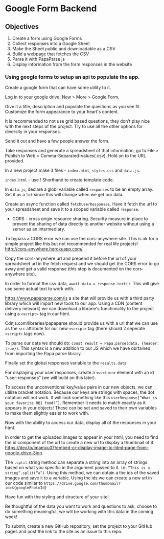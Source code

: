 # Google Form Backend

## Objectives

1. Create a form using Google Forms
2. Collect responses into a Google Sheet
3. Make the Sheet public and downloadable as a CSV
4. Build a webpage that fetches the CSV
5. Parse it with PapaParse js
6. Display information from the form responses in the website


### Using google forms to setup an api to populate the app.

Create a google form that can have some utility to it.

Log in to your google drive. New > More > Google Form.

Give it a title, description and populate the questions as you see fit. Customize the form appearance to your heart's content.

It is recommended to not use grid based questions, they don’t play nice with the next steps of the project. Try to use all the other options for diversity in your responses.

Send it out and have a few people answer the form.

Take responses and generate a spreadsheet of that information, go to File > Publish to Web > Comma-Separated-values(.csv). Hold on to the URL provided.

In a new project make 3 files - `index.html`, `styles.css` and `data.js`.

`index.html` - use ! Shorthand to create template code.

In `data.js`, declare a globl variable called `responses` to be an empty array. Set it as a `let` since this will change when we get our data.

Create an async function called `fetchUserResponses`. Have it fetch the url to your spreadsheet and save it to a scoped variable called `response`. 

- CORS - cross origin resource sharing. Security measure in place to prevent the sharing of data directly to another website without using a server as an intermediary.

To bypass a CORS error we can use the cors-anywhere site. This is ok for a simple project like this but not recommended for real life projects! 
http://cors-anywhere.herokuapp.com/

Copy the cors-anywhere url and prepend it before the url of your spreadsheet url in the fetch request and we should get the CORS error to go away and get a valid response (this step is documented on the cors-anywhere site).

In order to format the csv data, `await data = response.text()`. This will give use some actual text to work with.

https://www.papaparse.com/is a site that will provide us with a third party library which will import new tools to our app. Using a CDN (content delivery network) we can download a librarie's functionality to the project using a `<script>` tag in our html.

Cdnjs.com/libraries/papaparse should provide us with a url that we can use as the `src` attribute for our new `<script>` tag (there should 2 seperate `<script>` tags now).

To parse our data we should do: `const result = Papa.parse(data, {header: true})`. This syntax is a new addition to our JS which we have obrtained from importing the Papa parse library.

Finally set the global responses variable to the `results.data`

For displaying your user responses, create a `<section>` element with an id “user-responses” (we will build on this later).

To access the unconventional key/value pairs in our new objects, we can utilize bracket notation. Because our keys are strings with spaces, the dot notation will not work. It will look something like this `userResponse[“What is your favorite RBI food?”]`. Remember it needs to match exactly as it appears in your objects! These can be set and saved to their own variables to make them slightly easier to work with.

Now with the ability to access our data, display all of the responses in your html.

In order to get the uploaded images to appear in your html, you need to find the id component of the url to create a new url to display a thumbnail of it. https://dev.to/imamcu07/embed-or-display-image-to-html-page-from-google-drive-3ign.

The `.split` string method can separate a string into an array of strings based on what you specific in the argument passed to it. i.e.
`“This is a string”.split(“a”)`. Using this method, we can obtain a the ids of the saved images and save it to a variable. Using the ids we can create a new url in our code similar to `https://drive.google.com/thumbnail?id=${googlePhotoId}`

Have fun with the styling and structure of your site! 

Be thoughtful of the data you want to work and questions to ask, choose to do something meaningful, we will be working with this data in the coming week!

To submit, create a new GitHub repository, set the project to your GitHub pages and post the link to the site as an issue to this repo.


